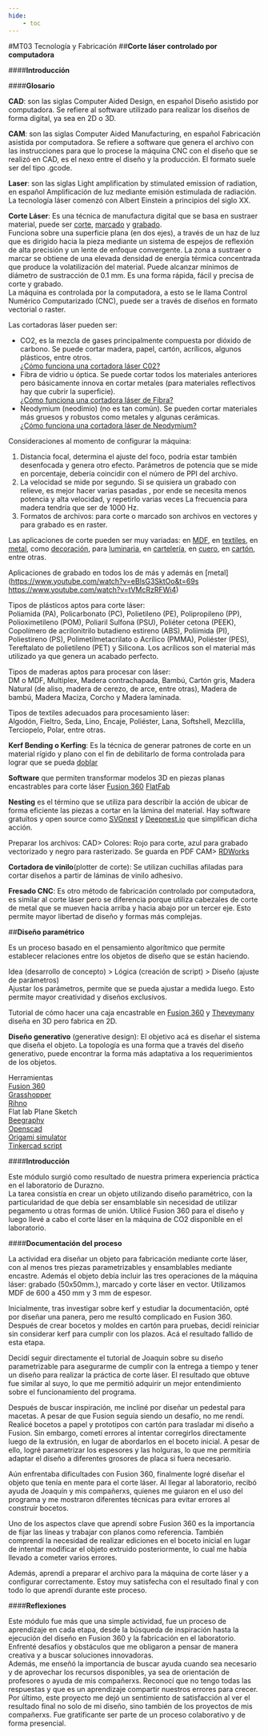 ```yaml
---
hide:
    - toc
---
```


#MT03 Tecnología y Fabricación 
##**Corte láser controlado por computadora**

####**Introducción**

####**Glosario**

**CAD**: son las siglas Computer Aided Design, en español Diseño asistido por computadora. Se refiere al software utilizado para realizar los diseños de forma digital, ya sea en 2D o 3D.

**CAM**: son las siglas Computer Aided Manufacturing, en español Fabricación asistida por computadora. Se refiere a software que genera el archivo con las instrucciones para que lo procese la máquina CNC con el diseño que se realizó en CAD, es el nexo entre el diseño y la producción. El formato suele ser del tipo .gcode.

**Laser**: son las siglas Light amplification by stimulated emission of radiation, en español Amplificación de luz mediante emisión estimulada de radiación. La tecnología láser comenzó con Albert Einstein a principios del siglo XX.

**Corte Láser**: Es una técnica de manufactura digital que se basa en sustraer material, puede ser [corte](https://www.youtube.com/watch?v=SIjUVCho_xU&t=2s), [marcado](https://www.youtube.com/watch?v=lq_BsejihZ8&t=37s) y [grabado](https://www.youtube.com/watch?v=BiIeXWPRO0I). <br>
Funciona sobre una superficie plana (en dos ejes), a través de un haz de luz que es dirigido hacia la pieza mediante un sistema de espejos de reflexión de alta precisión y un lente de enfoque convergente. La zona a sustraer o marcar se obtiene de una elevada densidad de energía térmica concentrada que produce la volatilización del material. Puede alcanzar mínimos de diámetro de sustracción de 0.1 mm. Es una forma rápida, fácil y precisa de corte y grabado. <br>
La máquina es controlada por la computadora, a esto se le llama Control Numérico Computarizado (CNC), puede ser a través de diseños en formato vectorial o raster. 

Las cortadoras láser pueden ser: <br>
- CO2, es la mezcla de gases principalmente compuesta por dióxido de carbono. Se puede cortar madera, papel, cartón, acrílicos, algunos plásticos, entre otros. <br>
[¿Cómo funciona una cortadora láser C02?](https://www.youtube.com/watch?v=Mt5U-ARuBHY) <br>
- Fibra de vidrio u óptica. Se puede cortar todos los materiales anteriores pero básicamente innova en cortar metales (para materiales reflectivos hay que cubrir la superficie). <br>
[¿Cómo funciona una cortadora láser de Fibra?](https://www.youtube.com/watch?v=3gSNjsUO8E8&list=PLeQKxo8vDk-wOlXEdIlwPl1yQg1L7zYc3&index=5) <br>
- Neodymium (neodimio) (no es tan común). Se pueden cortar materiales más gruesos y robustos como metales y algunas cerámicas. <br>
[¿Cómo funciona una cortadora láser de Neodymium?](https://www.youtube.com/watch?v=om164bWBGp8)

Consideraciones al momento de configurar la máquina: <br>
1. Distancia focal, determina el ajuste del foco, podría estar también desenfocada y genera otro efecto. 
Parámetros de potencia que se mide en porcentaje, debería coincidir con el número de PPI del archivo. <br>
2. La velocidad se mide por segundo. 
Si se quisiera un grabado con relieve, es mejor hacer varias pasadas , por ende se necesita menos potencia y alta velocidad, y repetirlo varias veces
La frecuencia para madera tendría que ser de 1000 Hz.
3. Formatos de archivos: para corte o marcado son archivos en vectores y para grabado es en raster. 

Las aplicaciones de corte pueden ser muy variadas: en [MDF](https://www.youtube.com/watch?v=s3BrBtG0FHM&t=98s), en [textiles](https://www.youtube.com/watch?v=-xIb5-t26kU&t=10s), en [metal](https://www.youtube.com/watch?v=Ywy71uc_qBo), como [decoración](https://www.youtube.com/watch?v=F3ji3n5lkOE&t=237s), para [luminaria](https://www.youtube.com/watch?v=LD3xrdJzAnU&t=1s), en [cartelería](https://www.youtube.com/watch?v=RCYlqtlu9Gw), en [cuero](https://www.youtube.com/watch?v=DHc22dKZkdY), en [cartón](https://www.youtube.com/watch?v=eIouh_ElYHU&t=3s), entre otras. 

Aplicaciones de grabado en todos los de más y además en [metal](https://www.youtube.com/watch?v=eBlsG3SktOo&t=69s
https://www.youtube.com/watch?v=tVMcRzRFWi4)

Tipos de plásticos aptos para corte láser: <br> Poliamida (PA), Policarbonato (PC), Polietileno (PE), Polipropileno (PP), Polioximetileno (POM), Poliaril Sulfona (PSU), Poliéter cetona (PEEK), Copolímero de acrilonitrilo butadieno estireno (ABS), Poliimida (PI), Poliestireno (PS), Polimetilmetacrilato o Acrílico (PMMA), Poliéster (PES), Tereftalato de polietileno (PET) y Silicona. 
Los acrílicos son el material más utilizado ya que genera un acabado perfecto.

Tipos de maderas aptos para procesar con láser: <br> 
DM o MDF, Multiplex, Madera contrachapada, Bambú, Cartón gris, Madera Natural (de aliso, madera de cerezo, de arce, entre otras), Madera de bambú, Madera Maciza, Corcho y Madera laminada. 

Tipos de textiles adecuados para procesamiento láser: <br> 
Algodón, Fieltro, Seda, Lino, Encaje, Poliéster, Lana, Softshell, Mezclilla, Terciopelo, Polar, entre otras. 

**Kerf Bending o Kerfing**: Es la técnica de generar patrones de corte en un material rígido y plano con el fin de debilitarlo de forma controlada para lograr que se pueda [doblar](
https://www.youtube.com/watch?v=QvcpBnxsQws&t=1s)

**Software** que permiten transformar modelos 3D en piezas planas encastrables para corte láser 
[Fusion 360](https://www.youtube.com/watch?v=puh35b5SX3Q&t=8s)
[FlatFab](https://www.youtube.com/watch?v=C_2dtZftMww)

**Nesting** es el término que se utiliza para describir la acción de ubicar de forma eficiente las piezas a cortar en la lámina del material. Hay software gratuitos y open source como [SVGnest](https://svgnest.com/)  y [Deepnest.io](https://deepnest.io/)  que simplifican dicha acción. 

Preparar los archivos:
CAD> Colores: Rojo para corte, azul para grabado vectorizado y negro para rasterizado. Se guarda en PDF 
CAM> [RDWorks](https://www.youtube.com/watch?v=UwjH-HMmGuY&t=97s)

**Cortadora de vinilo**(plotter de corte): Se utilizan cuchillas afiladas para cortar diseños a partir de láminas de vinilo adhesivo. 

**Fresado CNC**: Es otro método de fabricación controlado por computadora, es similar al corte láser pero se diferencia porque utiliza cabezales de corte de metal que se mueven hacia arriba y hacia abajo por un tercer eje. Esto permite mayor libertad de diseño y formas más complejas. 

##**Diseño paramétrico**

Es un proceso basado en el pensamiento algorítmico que permite establecer relaciones entre los objetos de diseño que se están haciendo. 

Idea (desarrollo de concepto) > Lógica (creación de script) > Diseño (ajuste de parámetros) <br>
Ajustar los parámetros, permite que se pueda ajustar a medida luego. Esto permite mayor creatividad y diseños exclusivos. 

Tutorial de cómo hacer una caja encastrable en [Fusion 360](https://www.youtube.com/watch?v=ZrcqauNvt0M&t=706s) y 
[Theveymany](https://theverymany.com/project-gallery) diseña en 3D pero fabrica en 2D. 

**Diseño generativo** (generative design): El objetivo acá es diseñar el sistema que diseña el objeto. La topología es una forma que a través del diseño generativo, puede encontrar la forma más adaptativa a los requerimientos de los objetos. 

Herramientas <br>
[Fusion 360](https://www.autodesk.com/latam/products/fusion-360/overview?term=1-YEAR&tab=subscription) <br>
[Grasshopper](https://www.grasshopper3d.com/) <br>
[Rihno](https://www.rhino3d.com/es/) <br>
Flat lab Plane Sketch <br>
[Beegraphy](https://beegraphy.com/) <br>
[Openscad](https://openscad.org/) <br>
[Origami simulator](https://origamisimulator.org/) <br>
[Tinkercad script](https://www.tinkercad.com/)


####**Introducción**

Este módulo surgió como resultado de nuestra primera experiencia práctica en el laboratorio de Durazno. <br>
La tarea consistía en crear un objeto utilizando diseño paramétrico, con la particularidad de que debía ser ensamblable sin necesidad de utilizar pegamento u otras formas de unión. Utilicé Fusion 360 para el diseño y luego llevé a cabo el corte láser en la máquina de CO2 disponible en el laboratorio. 

####**Documentación del proceso**

La actividad era diseñar un objeto para fabricación mediante corte láser, con al menos tres piezas parametrizables y ensamblables mediante encastre. Además el objeto debía incluir las tres operaciones de la máquina láser: grabado (50x50mm.), marcado y corte láser en vector. Utilizamos MDF de 600 a 450 mm y 3 mm de espesor. 

Inicialmente, tras investigar sobre kerf y estudiar la documentación, opté por diseñar una panera, pero me resultó complicado en Fusion 360. Después de crear bocetos y moldes en cartón para pruebas, decidí reiniciar sin considerar kerf para cumplir con los plazos. Acá el resultado fallido de esta etapa. 

Decidí seguir directamente el tutorial de Joaquin sobre su diseño parametrizable para asegurarme de cumplir con la entrega a tiempo y tener un diseño para realizar la práctica de corte láser. El resultado que obtuve fue similar al suyo, lo que me permitió adquirir un mejor entendimiento sobre el funcionamiento del programa. 

Después de buscar inspiración, me incliné por diseñar un pedestal para macetas. A pesar de que Fusion seguía siendo un desafío, no me rendí. Realicé bocetos a papel y prototipos con cartón para trasladar mi diseño a Fusion. Sin embargo, cometí errores al intentar corregirlos directamente luego de la extrusión, en lugar de abordarlos en el boceto inicial. A pesar de ello, logré parametrizar los espesores y las holguras, lo que me permitiría adaptar el diseño a diferentes grosores de placa si fuera necesario. 

Aún enfrentaba dificultades con Fusion 360, finalmente logré diseñar el objeto que tenía en mente para el corte láser. Al llegar al laboratorio, recibó ayuda de Joaquín y mis compañerxs, quienes me guiaron en el uso del programa y me mostraron diferentes técnicas para evitar errores al construir bocetos. 

Uno de los aspectos clave que aprendí sobre Fusion 360 es la importancia de fijar las líneas y trabajar con planos como referencia. También comprendí la necesidad de realizar ediciones en el boceto inicial en lugar de intentar modificar el objeto extruido posteriormente, lo cual me había llevado a cometer varios errores. 

Además, aprendí a preparar el archivo para la máquina de corte láser y a configurar correctamente. Estoy muy satisfecha con el resultado final y con todo lo que aprendí durante este proceso. 

####**Reflexiones**

Este módulo fue más que una simple actividad, fue un proceso de aprendizaje en cada etapa, desde la búsqueda de inspiración hasta la ejecución del diseño en Fusion 360 y la fabricación en el laboratorio. Enfrenté desafíos y obstáculos que me obligaron a pensar de manera creativa y a buscar soluciones innovadoras. <br>
Además, me enseñó la importancia de buscar ayuda cuando sea necesario y de aprovechar los recursos disponibles, ya sea de orientación de profesores o ayuda de mis compañerxs. Reconocí que no tengo todas las respuestas y que es un aprendizaje compartir nuestros errores para crecer. <br>
Por último, este proyecto me dejó un sentimiento de satisfacción al ver el resultado final no solo de mi diseño, sino también de los proyectos de mis compañerxs. Fue gratificante ser parte de un proceso colaborativo y de forma presencial. 

